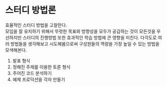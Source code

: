 # 스터디 방법론

효율적인 스터디 방법을 고찰한다.<br>
모임을 잘 유지하기 위해서 뚜렷한 목표와 방향성을 모두가 공감하는 것이 모든것을 우선하지만
스터디의 진행방법 또한 효과적인 학습 방법에 큰 영향을 미친다.
다각도로 여러 방법들을 생각해보고 시도해봄으로써 구성원들의 역량을 가장 높일 수 있는 방법을 모색해본다.

1. 발표 형식
2. 정해진 주제를 이용한 토론 형식
3. 주어진 코드 분석하기
4. 예제 프로덕션을 각자 만들기
